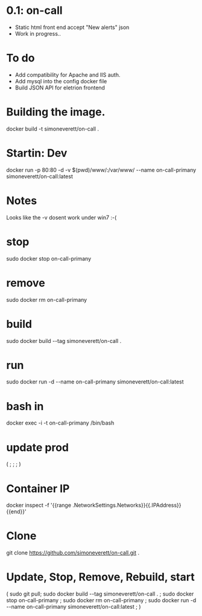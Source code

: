 # 0.1: on-call

+ Static html front end accept "New alerts" json 
+ Work in progress..

# To do

+ Add compatibility for Apache and IIS auth.
+ Add mysql into the config docker file 
+ Build JSON API for eletrion frontend 

# Building the image.

docker build -t simoneverett/on-call .

# Startin: Dev
docker run -p 80:80 -d -v $(pwd)/www/:/var/www/ --name on-call-primany simoneverett/on-call:latest

# Notes

Looks like the -v dosent work under win7 :-(

# stop

sudo docker stop on-call-primany

# remove

sudo docker rm on-call-primany

# build

sudo docker build --tag simoneverett/on-call .

# run

sudo docker run -d --name on-call-primany simoneverett/on-call:latest

# bash in

docker exec -i -t on-call-primany /bin/bash

# update prod

(  ;  ;  ; )

# Container IP

docker inspect -f '{{range .NetworkSettings.Networks}}{{.IPAddress}}{{end}}'

# Clone

git clone https://github.com/simoneverett/on-call.git . 

# Update, Stop, Remove, Rebuild, start

(
    sudo git pull;
    sudo docker build --tag simoneverett/on-call . ;
    sudo docker stop on-call-primany ;
    sudo docker rm on-call-primany ;
    sudo docker run -d --name on-call-primany simoneverett/on-call:latest ;
)